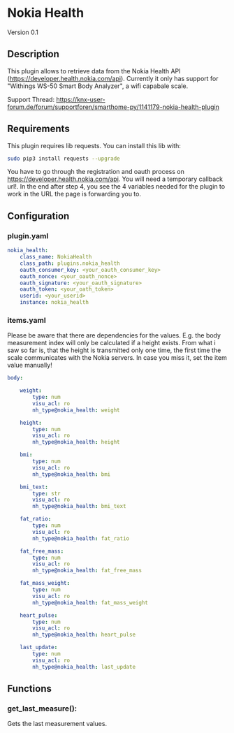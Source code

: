 # Nokia Health

Version 0.1

## Description

This plugin allows to retrieve data from the Nokia Health API (https://developer.health.nokia.com/api). Currently it 
only has support for "Withings WS-50 Smart Body Analyzer", a wifi capabale scale.

Support Thread: https://knx-user-forum.de/forum/supportforen/smarthome-py/1141179-nokia-health-plugin

## Requirements

This plugin requires lib requests. You can install this lib with: 

```bash
sudo pip3 install requests --upgrade
```

You have to go through the registration and oauth process on https://developer.health.nokia.com/api.
You will need a temporary callback url!.
In the end after step 4, you see the 4 variables needed for the plugin to work in the URL the page is forwarding you to.

## Configuration

### plugin.yaml
```yaml
nokia_health:
    class_name: NokiaHealth
    class_path: plugins.nokia_health
    oauth_consumer_key: <your_oauth_consumer_key>
    oauth_nonce: <your_oauth_nonce>
    oauth_signature: <your_oauth_signature>
    oauth_token: <your_oath_token>
    userid: <your_userid>
    instance: nokia_health
```

### items.yaml

Please be aware that there are dependencies for the values. E.g. the body measurement index will only be calculated if a
height exists. From what i saw so far is, that the height is transmitted only one time, the first time the scale 
communicates with the Nokia servers. In case you miss it, set the item value manually!

```yaml
body:

    weight:
        type: num
        visu_acl: ro
        nh_type@nokia_health: weight

    height:
        type: num
        visu_acl: ro
        nh_type@nokia_health: height

    bmi:
        type: num
        visu_acl: ro
        nh_type@nokia_health: bmi

    bmi_text:
        type: str
        visu_acl: ro
        nh_type@nokia_health: bmi_text

    fat_ratio:
        type: num
        visu_acl: ro
        nh_type@nokia_health: fat_ratio

    fat_free_mass:
        type: num
        visu_acl: ro
        nh_type@nokia_health: fat_free_mass

    fat_mass_weight:
        type: num
        visu_acl: ro
        nh_type@nokia_health: fat_mass_weight

    heart_pulse:
        type: num
        visu_acl: ro
        nh_type@nokia_health: heart_pulse

    last_update:
        type: num
        visu_acl: ro
        nh_type@nokia_health: last_update
```

## Functions

### get_last_measure():
Gets the last measurement values.